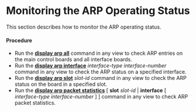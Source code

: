 Monitoring the ARP Operating Status
===================================

This section describes how to monitor the ARP operating status.

#### Procedure

* Run the [**display arp all**](cmdqueryname=display+arp+all) command in any view to check ARP entries on the main control boards and all interface boards.
* Run the [**display arp interface**](cmdqueryname=display+arp+interface) *interface-type interface-number* command in any view to check the ARP status on a specified interface.
* Run the [**display arp slot**](cmdqueryname=display+arp+slot) *slot-id* command in any view to check the ARP status on the board in a specified slot.
* Run the [**display arp packet statistics**](cmdqueryname=display+arp+packet+statistics) [ **slot** *slot-id* | **interface** [ *interface-type* *interface-number* ] ] command in any view to check ARP packet statistics.
